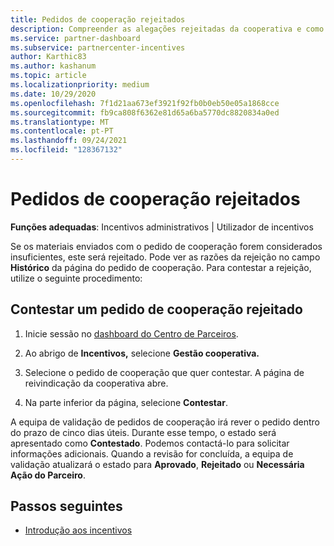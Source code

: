 ```yaml
---
title: Pedidos de cooperação rejeitados
description: Compreender as alegações rejeitadas da cooperativa e como contestar
ms.service: partner-dashboard
ms.subservice: partnercenter-incentives
author: Karthic83
ms.author: kashanum
ms.topic: article
ms.localizationpriority: medium
ms.date: 10/29/2020
ms.openlocfilehash: 7f1d21aa673ef3921f92fb0b0eb50e05a1868cce
ms.sourcegitcommit: fb9ca808f6362e81d65a6ba5770dc8820834a0ed
ms.translationtype: MT
ms.contentlocale: pt-PT
ms.lasthandoff: 09/24/2021
ms.locfileid: "128367132"
---
```

# <a name="rejected-co-op-claims"></a>Pedidos de cooperação rejeitados
**Funções adequadas**: Incentivos administrativos | Utilizador de incentivos

Se os materiais enviados com o pedido de cooperação forem considerados insuficientes, este será rejeitado. Pode ver as razões da rejeição no campo **Histórico** da página do pedido de cooperação. Para contestar a rejeição, utilize o seguinte procedimento:

## <a name="dispute-a-rejected-co-op-claim"></a>Contestar um pedido de cooperação rejeitado

1. Inicie sessão no [dashboard do Centro de Parceiros](https://partner.microsoft.com/dashboard/).

2. Ao abrigo de **Incentivos,** selecione **Gestão cooperativa.**

3. Selecione o pedido de cooperação que quer contestar. A página de reivindicação da cooperativa abre.

4. Na parte inferior da página, selecione **Contestar**.

A equipa de validação de pedidos de cooperação irá rever o pedido dentro do prazo de cinco dias úteis. Durante esse tempo, o estado será apresentado como **Contestado**. Podemos contactá-lo para solicitar informações adicionais. Quando a revisão for concluída, a equipa de validação atualizará o estado para **Aprovado**, **Rejeitado** ou **Necessária Ação do Parceiro**.

## <a name="next-steps"></a>Passos seguintes

- [Introdução aos incentivos](incentives-get-started-intro.md)
